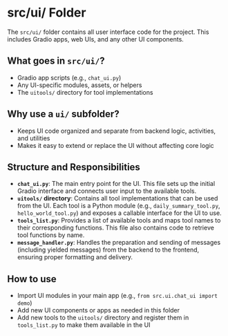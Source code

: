 # src/ui/ Folder

The `src/ui/` folder contains all user interface code for the project. This includes Gradio apps, web UIs, and any other UI components.

## What goes in `src/ui/`?
- Gradio app scripts (e.g., `chat_ui.py`)
- Any UI-specific modules, assets, or helpers
- The `uitools/` directory for tool implementations

## Why use a `ui/` subfolder?
- Keeps UI code organized and separate from backend logic, activities, and utilities
- Makes it easy to extend or replace the UI without affecting core logic

## Structure and Responsibilities

- **`chat_ui.py`**: The main entry point for the UI. This file sets up the initial Gradio interface and connects user input to the available tools.
- **`uitools/` directory**: Contains all tool implementations that can be used from the UI. Each tool is a Python module (e.g., `daily_summary_tool.py`, `hello_world_tool.py`) and exposes a callable interface for the UI to use.
- **`tools_list.py`**: Provides a list of available tools and maps tool names to their corresponding functions. This file also contains code to retrieve tool functions by name.
- **`message_handler.py`**: Handles the preparation and sending of messages (including yielded messages) from the backend to the frontend, ensuring proper formatting and delivery.

## How to use
- Import UI modules in your main app (e.g., `from src.ui.chat_ui import demo`)
- Add new UI components or apps as needed in this folder
- Add new tools to the `uitools/` directory and register them in `tools_list.py` to make them available in the UI
